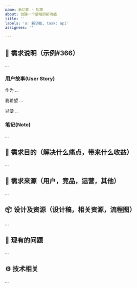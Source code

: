 ```yaml
---
name: 新功能 - 后端
about: 创建一个后端的新功能
title: ''
labels: 'a: 新功能, task: api'
assignees: ''

---
```


## 👀 需求说明（示例#366）

...

### 用户故事(User Story)

作为 ...
 
我希望 ...

以便 ...

### 笔记(Note)

...

## 🎯 需求目的（解决什么痛点，带来什么收益）

...

## 🧾 需求来源（用户，竞品，运营，其他）

...

## 📦 设计及资源（设计稿，相关资源，流程图）

...

## 💬 现有的问题

...

## ⚙️ 技术相关

...
